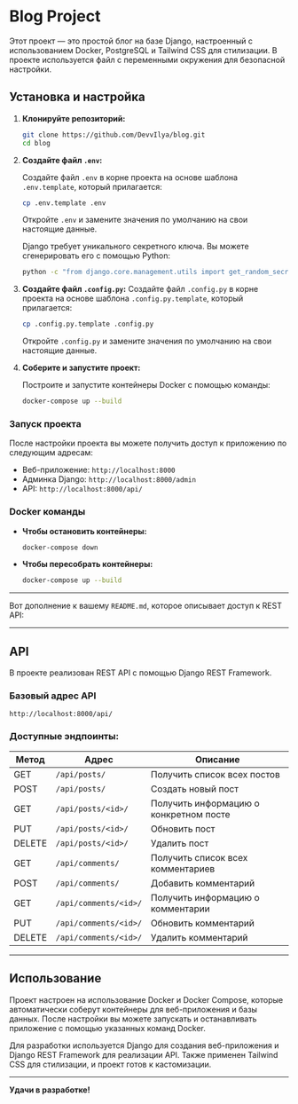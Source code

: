 # Blog Project

Этот проект — это простой блог на базе Django, настроенный с использованием Docker, PostgreSQL и Tailwind CSS для стилизации. В проекте используется файл с переменными окружения для безопасной настройки.

## Установка и настройка

1. **Клонируйте репозиторий:**

   ```bash
   git clone https://github.com/DevvIlya/blog.git
   cd blog
   ```

2. **Создайте файл `.env`:**

   Создайте файл `.env` в корне проекта на основе шаблона `.env.template`, который прилагается:

   ```bash
   cp .env.template .env
   ```

   Откройте `.env` и замените значения по умолчанию на свои настоящие данные.

   Django требует уникального секретного ключа. Вы можете сгенерировать его с помощью Python:

   ```bash
   python -c "from django.core.management.utils import get_random_secret_key; print(get_random_secret_key())"
   ```
   
4. **Создайте файл `.config.py`:**
    Создайте файл `.config.py` в корне проекта на основе шаблона `.config.py.template`, который прилагается:

    ```bash
   cp .config.py.template .config.py
   ```

    Откройте `.config.py` и замените значения по умолчанию на свои настоящие данные.

5. **Соберите и запустите проект:**

   Построите и запустите контейнеры Docker с помощью команды:

   ```bash
   docker-compose up --build
   ```

### Запуск проекта

После настройки проекта вы можете получить доступ к приложению по следующим адресам:

- Веб-приложение: `http://localhost:8000`
- Админка Django: `http://localhost:8000/admin`
- API: `http://localhost:8000/api/`

### Docker команды

- **Чтобы остановить контейнеры:**

   ```bash
   docker-compose down
   ```

- **Чтобы пересобрать контейнеры:**

   ```bash
   docker-compose up --build
   ```

---
Вот дополнение к вашему `README.md`, которое описывает доступ к REST API:

---

## API

В проекте реализован REST API с помощью Django REST Framework.

### Базовый адрес API

```
http://localhost:8000/api/
```

### Доступные эндпоинты:

| Метод | Адрес                        | Описание                                 |
|-------|------------------------------|------------------------------------------|
| GET   | `/api/posts/`                | Получить список всех постов              |
| POST  | `/api/posts/`                | Создать новый пост                       |
| GET   | `/api/posts/<id>/`           | Получить информацию о конкретном посте   |
| PUT   | `/api/posts/<id>/`           | Обновить пост                            |
| DELETE| `/api/posts/<id>/`           | Удалить пост                             |
| GET   | `/api/comments/`             | Получить список всех комментариев        |
| POST  | `/api/comments/`             | Добавить комментарий                     |
| GET   | `/api/comments/<id>/`        | Получить информацию о комментарии        |
| PUT   | `/api/comments/<id>/`        | Обновить комментарий                     |
| DELETE| `/api/comments/<id>/`        | Удалить комментарий                      |

---

## Использование

Проект настроен на использование Docker и Docker Compose, которые автоматически соберут контейнеры для веб-приложения и базы данных. После настройки вы можете запускать и останавливать приложение с помощью указанных команд Docker.

Для разработки используется Django для создания веб-приложения и Django REST Framework для реализации API. Также применен Tailwind CSS для стилизации, и проект готов к кастомизации.

---

**Удачи в разработке!**
